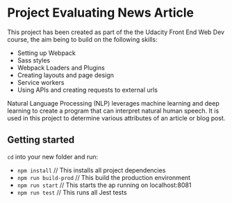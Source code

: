 # Project Evaluating News Article

This project has been created as part of the the Udacity Front End Web Dev course, the aim being to build on the following skills:
- Setting up Webpack
- Sass styles
- Webpack Loaders and Plugins
- Creating layouts and page design
- Service workers
- Using APIs and creating requests to external urls

Natural Language Processing (NLP) leverages machine learning and deep learning to create a program that can interpret natural human speech. It is used in this project to determine various attributes of an article or blog post.

## Getting started

`cd` into your new folder and run:
- `npm install` // This installs all project dependencies
- `npm run build-prod` // This build the production environment
- `npm run start` // This starts the ap running on localhost:8081
- `npm run test` // This runs all Jest tests

